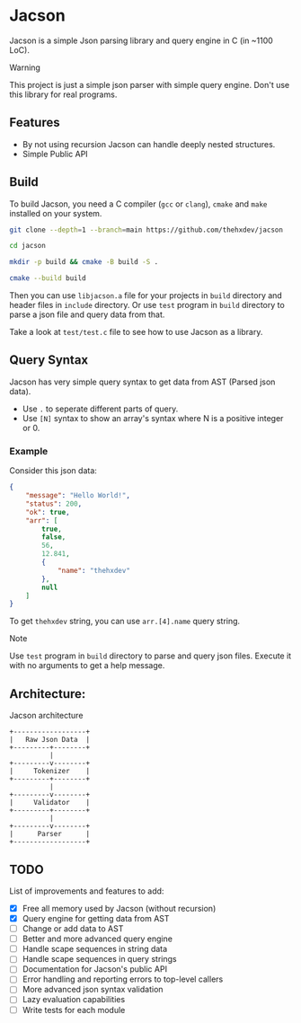 # Jacson
Jacson is a simple Json parsing library and query engine in C (in ~1100 LoC).

> [!WARNING]
> This project is just a simple json parser with simple query engine. Don't use this library for real programs.



## Features

- By not using recursion Jacson can handle deeply nested structures.
- Simple Public API



## Build
To build Jacson, you need a C compiler (`gcc` or `clang`), `cmake` and `make` installed on your system.

```bash
git clone --depth=1 --branch=main https://github.com/thehxdev/jacson

cd jacson

mkdir -p build && cmake -B build -S .

cmake --build build
```

Then you can use `libjacson.a` file for your projects in `build` directory and header files in `include` directory.
Or use `test` program in `build` directory to parse a json file and query data from that.

Take a look at `test/test.c` file to see how to use Jacson as a library.



## Query Syntax

Jacson has very simple query syntax to get data from AST (Parsed json data).

- Use `.` to seperate different parts of query.
- Use `[N]` syntax to show an array's syntax where N is a positive integer or 0.

### Example
Consider this json data:
```json
{
    "message": "Hello World!",
    "status": 200,
    "ok": true,
    "arr": [
        true,
        false,
        56,
        12.841,
        {
            "name": "thehxdev"
        },
        null
    ]
}
```
To get `thehxdev` string, you can use `arr.[4].name` query string.

> [!NOTE]
> Use `test` program in `build` directory to parse and query json files. Execute it with no arguments to get a help message.



## Architecture:
Jacson architecture

```
+------------------+
|   Raw Json Data  |
+---------+--------+
          |         
+---------v--------+
|     Tokenizer    |
+---------+--------+
          |         
+---------v--------+
|     Validator    |
+---------+--------+
          |         
+---------v--------+
|      Parser      |
+------------------+
```


## TODO

List of improvements and features to add:
- [x] Free all memory used by Jacson (without recursion)
- [x] Query engine for getting data from AST
- [ ] Change or add data to AST
- [ ] Better and more advanced query engine
- [ ] Handle scape sequences in string data
- [ ] Handle scape sequences in query strings
- [ ] Documentation for Jacson's public API
- [ ] Error handling and reporting errors to top-level callers
- [ ] More advanced json syntax validation
- [ ] Lazy evaluation capabilities
- [ ] Write tests for each module
